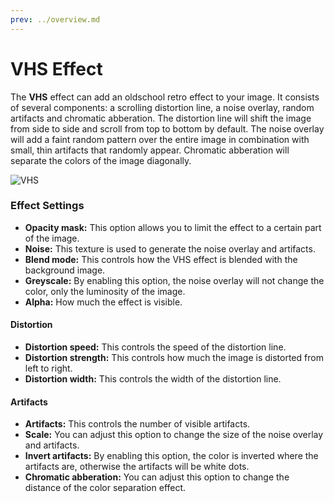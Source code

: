 ```yaml
---
prev: ../overview.md
---
```

# VHS Effect

The **VHS** effect can add an oldschool retro effect to your image. It consists of several components: a scrolling distortion line, a noise overlay, random artifacts and chromatic abberation. The distortion line will shift the image from side to side and scroll from top to bottom by default. The noise overlay will add a faint random pattern over the entire image in combination with small, thin artifacts that randomly appear. Chromatic abberation will separate the colors of the image diagonally.

![VHS](/img/effects/VHS.gif)

### Effect Settings

* **Opacity mask:** This option allows you to limit the effect to a certain part of the image.
* **Noise:** This texture is used to generate the noise overlay and artifacts.
* **Blend mode:** This controls how the VHS effect is blended with the background image.
* **Greyscale:** By enabling this option, the noise overlay will not change the color, only the luminosity of the image.
* **Alpha:** How much the effect is visible.

#### Distortion
* **Distortion speed:** This controls the speed of the distortion line.
* **Distortion strength:** This controls how much the image is distorted from left to right.
* **Distortion width:** This controls the width of the distortion line.

#### Artifacts
* **Artifacts:** This controls the number of visible artifacts.
* **Scale:** You can adjust this option to change the size of the noise overlay and artifacts.
* **Invert artifacts:** By enabling this option, the color is inverted where the artifacts are, otherwise the artifacts will be white dots.
* **Chromatic abberation:** You can adjust this option to change the distance of the color separation effect.
